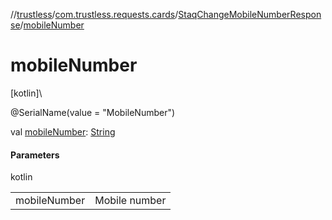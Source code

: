 //[trustless](../../../index.md)/[com.trustless.requests.cards](../index.md)/[StaqChangeMobileNumberResponse](index.md)/[mobileNumber](mobile-number.md)

# mobileNumber

[kotlin]\

@SerialName(value = &quot;MobileNumber&quot;)

val [mobileNumber](mobile-number.md): [String](https://kotlinlang.org/api/latest/jvm/stdlib/kotlin/-string/index.html)

#### Parameters

kotlin

| | |
|---|---|
| mobileNumber | Mobile number |
